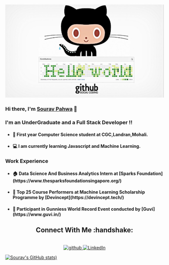 <img src="https://github.com/Sourav61/Sourav61/blob/master/OIP.jpg" alt="Github Contributions"></img>

#### <h3>Hi there, I'm [Sourav Pahwa](https://sourav61.github.io/progate/) 👋</h3>

#### <h3>I'm an UnderGraduate and a Full Stack Developer !!</h3>

- <h4>🏡 First year Computer Science student at CGC,Landran,Mohali.</h4>
- <h4>💻 I am currently learning Javascript and Machine Learning.</h4>

#### <h3>Work Experience</h3>

- <h4>🏠 Data Science And Business Analytics Intern at [Sparks Foundation](https://www.thesparksfoundationsingapore.org/)</h4>
- <h4>🏢 Top 25 Course Performers at Machine Learning Scholarship Programme by [Devincept](https://devincept.tech/)</h4>
- <h4>🙂 Participant in Gunniess World Record Event conducted by [Guvi](https://www.guvi.in/)</h4>

<h2 align="center">Connect With Me :handshake:</h2>
<p align="center">
<a href="https://github.com/Sourav61">
<br />
<img src="https://camo.githubusercontent.com/b2d1ae072c968dbeaf2232f0e1071ae5a7b218b11caec1ae5c69c10ef370a3cc/68747470733a2f2f696d672e736869656c64732e696f2f62616467652f6769746875622d2532333234323932652e7376673f267374796c653d666f722d7468652d6261646765266c6f676f3d676974687562266c6f676f436f6c6f723d7768697465" alt="github" data-canonical-src="https://img.shields.io/badge/github-%2324292e.svg?&amp;style=for-the-badge&amp;logo=github&amp;logoColor=white" style="max-width:100%;">
</a>

<a href="https://www.linkedin.com/in/sourav-pahwa-93b4041b6/" rel="nofollow">
<img alt="LinkedIn" src="https://camo.githubusercontent.com/8bb7c1de40aadb0d8eede2add7716932344b30235088d239831fe0e884de8f82/68747470733a2f2f696d672e736869656c64732e696f2f62616467652f6c696e6b6564696e2532302d2532333030373742352e7376673f267374796c653d666f722d7468652d6261646765266c6f676f3d6c696e6b6564696e266c6f676f436f6c6f723d7768697465" data-canonical-src="https://img.shields.io/badge/linkedin%20-%230077B5.svg?&amp;style=for-the-badge&amp;logo=linkedin&amp;logoColor=white" style="max-width:100%;">
</a>

[![Sourav's GitHub stats](https://github-readme-stats.vercel.app/api?username=Sourav61&count_private=true))](https://github.com/anuraghazra/github-readme-stats)
